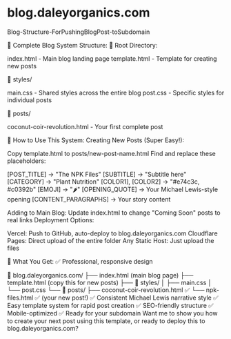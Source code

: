 # blog.daleyorganics.com
Blog-Structure-ForPushingBlogPost-toSubdomain

🌱 Complete Blog System Structure:
📁 Root Directory:

index.html - Main blog landing page
template.html - Template for creating new posts

📁 styles/

main.css - Shared styles across the entire blog
post.css - Specific styles for individual posts

📁 posts/

coconut-coir-revolution.html - Your first complete post

🚀 How to Use This System:
Creating New Posts (Super Easy!):

Copy template.html to posts/new-post-name.html
Find and replace these placeholders:

[POST_TITLE] → "The NPK Files"
[SUBTITLE] → "Subtitle here"
[CATEGORY] → "Plant Nutrition"
[COLOR1], [COLOR2] → "#e74c3c, #c0392b"
[EMOJI] → "🌶️"
[OPENING_QUOTE] → Your Michael Lewis-style opening
[CONTENT_PARAGRAPHS] → Your story content



Adding to Main Blog:
Update index.html to change "Coming Soon" posts to real links
Deployment Options:

Vercel: Push to GitHub, auto-deploy to blog.daleyorganics.com
Cloudflare Pages: Direct upload of the entire folder
Any Static Host: Just upload the files

🎯 What You Get:
✅ Professional, responsive design

📁 blog.daleyorganics.com/
├── index.html (main blog page)
├── template.html (copy this for new posts)
├── 📁 styles/
│   ├── main.css
│   └── post.css
└── 📁 posts/
    ├── coconut-coir-revolution.html ✅
    └── npk-files.html ✅ (your new post!)
✅ Consistent Michael Lewis narrative style
✅ Easy template system for rapid post creation
✅ SEO-friendly structure
✅ Mobile-optimized
✅ Ready for your subdomain
Want me to show you how to create your next post using this template, or ready to deploy this to blog.daleyorganics.com?
